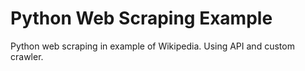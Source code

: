 # Python Web Scraping Example

Python web scraping in example of Wikipedia. Using API and custom crawler.
